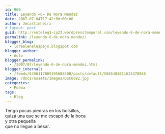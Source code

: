 ```yaml
---
id: 960
title: Leyendo «6» De Nora Mendez
date: 2007-07-04T17:42:00+00:00
author: Jmcastinheira
# layout: post
guid: http://enteleq1-cp23.wordpresstemporal.com/leyendo-6-de-nora-mendez/
permalink: /leyendo-6-de-nora-mendez/
blogger_blog:
  - lorealenelespejo.blogspot.com
blogger_author:
  - Aulo
blogger_permalink:
  - /2007/07/leyendo-6-de-nora-mendez.html
blogger_internal:
  - /feeds/5306117009195603500/posts/default/5065481011625378948
image: /docs/assets/images/DSC0092.jpg
categories:
  - Poema
tags:
  - Blog
---
```


Tengo pocas piedras en los bolsillos,  
quizá una que se me escapó de la boca  
y otra pequeña  
que no llegue a besar.
